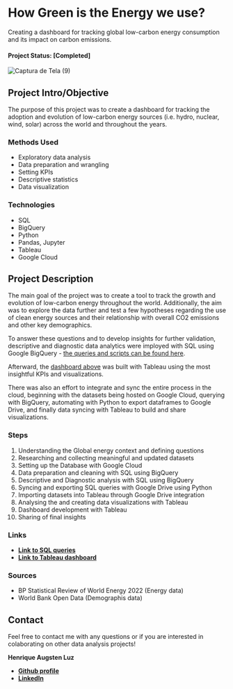 # How Green is the Energy we use? 
Creating a dashboard for tracking global low-carbon energy consumption and its impact on carbon emissions.

#### Project Status: [Completed]


![Captura de Tela (9)](https://user-images.githubusercontent.com/122936255/215545006-45224a36-7173-4e34-978f-217180bcca6f.png)


## Project Intro/Objective
The purpose of this project was to create a dashboard for tracking the adoption and evolution of low-carbon energy sources (i.e. hydro, nuclear, wind, solar) across the world and throughout the years.

### Methods Used
* Exploratory data analysis
* Data preparation and wrangling
* Setting KPIs
* Descriptive statistics   
* Data visualization

### Technologies
* SQL
* BigQuery
* Python
* Pandas, Jupyter
* Tableau
* Google Cloud


## Project Description
The main goal of the project was to create a tool to track the growth and evolution of low-carbon energy throughout the world. Additionally, the aim was to explore the data further and test a few hypotheses regarding the use of clean energy sources and their relationship with overall CO2 emissions and other key demographics. 

To answer these questions and to develop insights for further validation, descriptive and diagnostic data analytics were imployed with SQL using Google BigQuery - [the queries and scripts can be found here](https://github.com/hafluz/energy_data/blob/main/energy_python.ipynb).

Afterward, the [dashboard above](https://public.tableau.com/views/GlobalEnergyConsumptionDashboard/HOWGREENISTHEENERGYWEUSE?:language=pt-BR&publish=yes&:display_count=n&:origin=viz_share_link) was built with Tableau using the most insightful KPIs and visualizations.

There was also an effort to integrate and sync the entire process in the cloud, beginning with the datasets being hosted on Google Cloud, querying with BigQuery, automating with Python to export dataframes to Google Drive, and finally data syncing with Tableau to build and share visualizations. 


### Steps

1. Understanding the Global energy context and defining questions
2. Researching and collecting meaningful and updated datasets
3. Setting up the Database with Google Cloud
4. Data preparation and cleaning with SQL using BigQuery 
5. Descriptive and Diagnostic analysis with SQL using BigQuery 
6. Syncing and exporting SQL queries with Google Drive using Python
7. Importing datasets into Tableau through Google Drive integration
8. Analysing the and creating data visualizations with Tableau
9. Dashboard development with Tableau
10. Sharing of final insights


### Links
* **[Link to SQL queries](https://github.com/hafluz/energy_data/blob/main/energy_sql_scripts.sql)**
* **[Link to Tableau dashboard](https://public.tableau.com/views/GlobalEnergyConsumptionDashboard/HOWGREENISTHEENERGYWEUSE?:language=pt-BR&publish=yes&:display_count=n&:origin=viz_share_link)**

### Sources
* BP Statistical Review of World Energy 2022 (Energy data)
* World Bank Open Data (Demographis data)


## Contact
Feel free to contact me with any questions or if you are interested in colaborating on other data analysis projects!

**Henrique Augsten Luz**

* **[Github profile](https://github.com/hafluz)**
* **[LinkedIn](https://www.linkedin.com/in/henrique-augsten-luz)**


